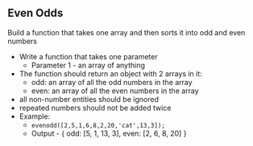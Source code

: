 ## Even Odds

Build a function that takes one array and then sorts it into odd and even numbers 

- Write a function that takes one parameter
	- Parameter 1 - an array of anything
- The function should return an object with 2 arrays in it:
	- odd: an array of all the odd numbers in the array
	- even: an array of all the even numbers in the array
- all non-number entities should be ignored
- repeated numbers should not be added twice
- Example:
	- `evenodd([2,5,1,6,8,2,20,'cat',13,3]);`
	- Output - {
		odd: [5, 1, 13, 3],
		even: [2, 6, 8, 20]
	}
